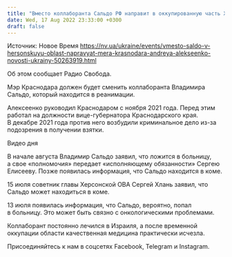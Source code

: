 ```yaml
---
title: "Вместо коллаборанта Сальдо РФ направит в оккупированную часть Херсонской области мэра Краснодара"
date: Wed, 17 Aug 2022 23:33:00 +0300
draft: false
---
```

Источник: Новое Время https://nv.ua/ukraine/events/vmesto-saldo-v-hersonskuyu-oblast-napravyat-mera-krasnodara-andreya-alekseenko-novosti-ukrainy-50263919.html


 Об этом сообщает Радио Свобода.

Мэр Краснодара должен будет сменить коллаборанта Владимира Сальдо, который находится в реанимации.

Алексеенко руководил Краснодаром с ноября 2021 года. Перед этим работал на должности вице-губернатора Краснодарского края. В декабре 2021 года против него возбудили криминальное дело из-за подозрения в получении взятки.

 Видео дня   

В начале августа Владимир Сальдо заявил, что ложится в больницу, а свое «полномочия» передает «исполняющему обязанности» Сергею Елисееву. Позже появилась информация, что Сальдо находится в коме.

15 июля советник главы Херсонской ОВА Сергей Хлань заявил, что Сальдо может находиться в коме.

13 июля появилась информация, что Сальдо, вероятно, попал в больницу. Это может быть связно с онкологическими проблемами.

Коллаборант постоянно лечился в Израиля, а после временной оккупации области качественная медицина практически исчезла.

Присоединяйтесь к нам в соцсетях Facebook, Telegram и Instagram.
